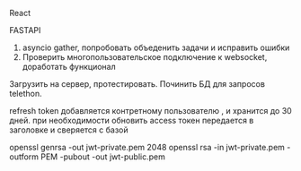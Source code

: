React

FASTAPI

1. asyncio gather, попробовать объеденить задачи и исправить ошибки
2. Проверить многопользовательское подключение к websocket, доработать функционал

Загрузить на сервер, протестировать. Починить БД для запросов telethon.

refresh token добавляется контретному пользователю , и хранится до 30 дней. при необходимости обновить access токен передается в заголовке и сверяется с базой

openssl genrsa -out jwt-private.pem 2048
openssl rsa -in jwt-private.pem -outform PEM -pubout -out jwt-public.pem
